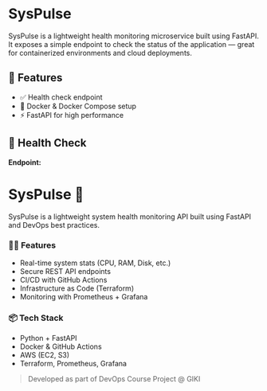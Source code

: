 
# SysPulse

SysPulse is a lightweight health monitoring microservice built using FastAPI. It exposes a simple endpoint to check the status of the application — great for containerized environments and cloud deployments.

## 🚀 Features

- ✅ Health check endpoint
- 🐳 Docker & Docker Compose setup
- ⚡ FastAPI for high performance

## 🧪 Health Check

**Endpoint:**


# SysPulse 🚀

SysPulse is a lightweight system health monitoring API built using FastAPI and DevOps best practices.

### 👨‍💻 Features
- Real-time system stats (CPU, RAM, Disk, etc.)
- Secure REST API endpoints
- CI/CD with GitHub Actions
- Infrastructure as Code (Terraform)
- Monitoring with Prometheus + Grafana

### 📦 Tech Stack
- Python + FastAPI
- Docker & GitHub Actions
- AWS (EC2, S3)
- Terraform, Prometheus, Grafana

> Developed as part of DevOps Course Project @ GIKI

